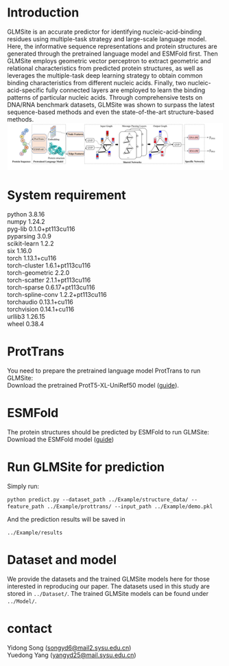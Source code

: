 # Introduction
GLMSite is an accurate predictor for identifying nucleic-acid-binding residues using multiple-task strategy and large-scale language model. Here, the informative sequence representations and protein structures are generated through the pretrained language model and ESMFold first. Then GLMSite employs geometric vector perceptron to extract geometric and relational characteristics from predicted protein structures, as well as leverages the multiple-task deep learning strategy to obtain common binding characteristics from different nucleic acids. Finally, two nucleic-acid-specific fully connected layers are employed to learn the binding patterns of particular nucleic acids. Through comprehensive tests on DNA/RNA benchmark datasets, GLMSite was shown to surpass the latest sequence-based methods and even the state-of-the-art structure-based methods. 
![image](https://github.com/biomed-AI/nucleic-acid-binding/blob/main/IMG/MullBind_framework.jpg)
# System requirement
python 3.8.16  
numpy 1.24.2  
pyg-lib 0.1.0+pt113cu116  
pyparsing 3.0.9  
scikit-learn 1.2.2  
six 1.16.0  
torch 1.13.1+cu116  
torch-cluster 1.6.1+pt113cu116  
torch-geometric 2.2.0   
torch-scatter 2.1.1+pt113cu116  
torch-sparse 0.6.17+pt113cu116  
torch-spline-conv 1.2.2+pt113cu116  
torchaudio 0.13.1+cu116  
torchvision 0.14.1+cu116  
urllib3  1.26.15  
wheel 0.38.4  
# ProtTrans
You need to prepare the pretrained language model ProtTrans to run GLMSite:  
Download the pretrained ProtT5-XL-UniRef50 model ([guide](https://github.com/agemagician/ProtTrans)).  
# ESMFold
The protein structures should be predicted by ESMFold to run GLMSite:  
Download the ESMFold model ([guide](https://github.com/facebookresearch/esm))  
# Run GLMSite for prediction
Simply run:  
```
python predict.py --dataset_path ../Example/structure_data/ --feature_path ../Example/prottrans/ --input_path ../Example/demo.pkl
```
And the prediction results will be saved in  
```
../Example/results
```
# Dataset and model
We provide the datasets and the trained GLMSite models here for those interested in reproducing our paper. The datasets used in this study are stored in ```../Dataset/```.
The trained GLMSite models can be found under ```../Model/```.
# contact
Yidong Song (songyd6@mail2.sysu.edu.cn)  
Yuedong Yang (yangyd25@mail.sysu.edu.cn)


